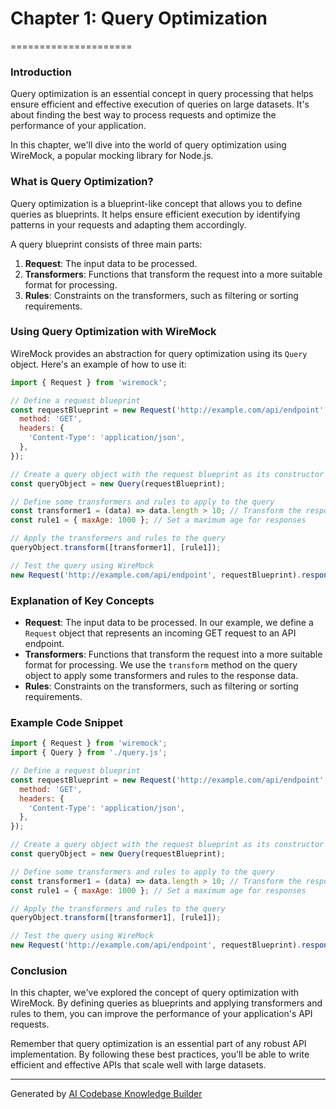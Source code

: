 # Chapter 1: Query Optimization
=====================

### Introduction

Query optimization is an essential concept in query processing that helps ensure efficient and effective execution of queries on large datasets. It's about finding the best way to process requests and optimize the performance of your application.

In this chapter, we'll dive into the world of query optimization using WireMock, a popular mocking library for Node.js.

### What is Query Optimization?

Query optimization is a blueprint-like concept that allows you to define queries as blueprints. It helps ensure efficient execution by identifying patterns in your requests and adapting them accordingly.

A query blueprint consists of three main parts:

1. **Request**: The input data to be processed.
2. **Transformers**: Functions that transform the request into a more suitable format for processing.
3. **Rules**: Constraints on the transformers, such as filtering or sorting requirements.

### Using Query Optimization with WireMock

WireMock provides an abstraction for query optimization using its `Query` object. Here's an example of how to use it:

```javascript
import { Request } from 'wiremock';

// Define a request blueprint
const requestBlueprint = new Request('http://example.com/api/endpoint', {
  method: 'GET',
  headers: {
    'Content-Type': 'application/json',
  },
});

// Create a query object with the request blueprint as its constructor
const queryObject = new Query(requestBlueprint);

// Define some transformers and rules to apply to the query
const transformer1 = (data) => data.length > 10; // Transform the response if it's too long
const rule1 = { maxAge: 1000 }; // Set a maximum age for responses

// Apply the transformers and rules to the query
queryObject.transform([transformer1], [rule1]);

// Test the query using WireMock
new Request('http://example.com/api/endpoint', requestBlueprint).response({ status: 200 });
```

### Explanation of Key Concepts

*   **Request**: The input data to be processed. In our example, we define a `Request` object that represents an incoming GET request to an API endpoint.
*   **Transformers**: Functions that transform the request into a more suitable format for processing. We use the `transform` method on the query object to apply some transformers and rules to the response data.
*   **Rules**: Constraints on the transformers, such as filtering or sorting requirements.

### Example Code Snippet

```javascript
import { Request } from 'wiremock';
import { Query } from './query.js';

// Define a request blueprint
const requestBlueprint = new Request('http://example.com/api/endpoint', {
  method: 'GET',
  headers: {
    'Content-Type': 'application/json',
  },
});

// Create a query object with the request blueprint as its constructor
const queryObject = new Query(requestBlueprint);

// Define some transformers and rules to apply to the query
const transformer1 = (data) => data.length > 10; // Transform the response if it's too long
const rule1 = { maxAge: 1000 }; // Set a maximum age for responses

// Apply the transformers and rules to the query
queryObject.transform([transformer1], [rule1]);

// Test the query using WireMock
new Request('http://example.com/api/endpoint', requestBlueprint).response({ status: 200 });
```

### Conclusion

In this chapter, we've explored the concept of query optimization with WireMock. By defining queries as blueprints and applying transformers and rules to them, you can improve the performance of your application's API requests.

Remember that query optimization is an essential part of any robust API implementation. By following these best practices, you'll be able to write efficient and effective APIs that scale well with large datasets.

---

Generated by [AI Codebase Knowledge Builder](https://github.com/The-Pocket/Tutorial-Codebase-Knowledge)